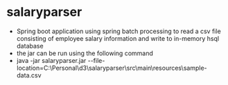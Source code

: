 # salaryparser

- Spring boot application using spring batch processing to read a csv file consisting of employee salary information and write to in-memory hsql database
- the jar can be run using the following command
- java -jar salaryparser.jar --file-location=C:\Personal\d3\salaryparser\src\main\resources\sample-data.csv
